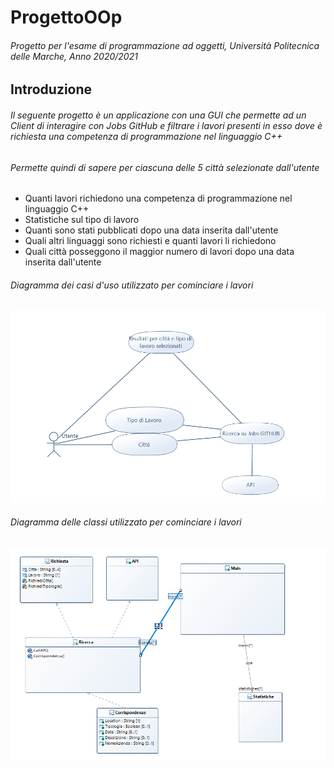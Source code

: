 # ProgettoOOp
###### Progetto per l'esame di programmazione ad oggetti, Università Politecnica delle Marche, Anno 2020/2021
## Introduzione
###### Il seguente progetto è un applicazione con una GUI che permette ad un Client di interagire con Jobs GitHub e filtrare i lavori presenti in esso dove è richiesta una competenza di programmazione nel linguaggio C++
###### Permette quindi di sapere per ciascuna delle 5 città selezionate dall'utente
* Quanti lavori richiedono una competenza di programmazione nel linguaggio C++
* Statistiche sul tipo di lavoro
* Quanti sono stati pubblicati dopo una data inserita dall'utente
* Quali altri linguaggi sono richiesti e quanti lavori li richiedono
* Quali città posseggono il maggior numero di lavori dopo una data inserita dall'utente

###### Diagramma dei casi d'uso utilizzato per cominciare i lavori
![Diagramma casi d'uso](https://github.com/GiacomoLucesoli/Progetto/blob/main/diagramma%20casi%20d'uso.png)
###### Diagramma delle classi utilizzato per cominciare i lavori
![Diagramma classi](https://github.com/GiacomoLucesoli/Progetto/blob/main/diagramma%20classi.png)
